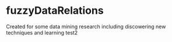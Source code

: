 # fuzzyDataRelations
Created for some data mining research including discowering new techniques and learning
test2